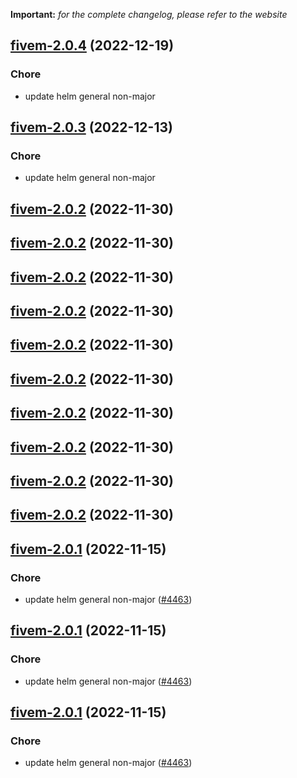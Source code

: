 **Important:**
*for the complete changelog, please refer to the website*




## [fivem-2.0.4](https://github.com/truecharts/charts/compare/fivem-2.0.3...fivem-2.0.4) (2022-12-19)

### Chore

- update helm general non-major
  
  


## [fivem-2.0.3](https://github.com/truecharts/charts/compare/fivem-2.0.2...fivem-2.0.3) (2022-12-13)

### Chore

- update helm general non-major
  
  


## [fivem-2.0.2](https://github.com/truecharts/charts/compare/fivem-2.0.1...fivem-2.0.2) (2022-11-30)




## [fivem-2.0.2](https://github.com/truecharts/charts/compare/fivem-2.0.1...fivem-2.0.2) (2022-11-30)




## [fivem-2.0.2](https://github.com/truecharts/charts/compare/fivem-2.0.1...fivem-2.0.2) (2022-11-30)




## [fivem-2.0.2](https://github.com/truecharts/charts/compare/fivem-2.0.1...fivem-2.0.2) (2022-11-30)




## [fivem-2.0.2](https://github.com/truecharts/charts/compare/fivem-2.0.1...fivem-2.0.2) (2022-11-30)




## [fivem-2.0.2](https://github.com/truecharts/charts/compare/fivem-2.0.1...fivem-2.0.2) (2022-11-30)




## [fivem-2.0.2](https://github.com/truecharts/charts/compare/fivem-2.0.1...fivem-2.0.2) (2022-11-30)




## [fivem-2.0.2](https://github.com/truecharts/charts/compare/fivem-2.0.1...fivem-2.0.2) (2022-11-30)




## [fivem-2.0.2](https://github.com/truecharts/charts/compare/fivem-2.0.1...fivem-2.0.2) (2022-11-30)




## [fivem-2.0.2](https://github.com/truecharts/charts/compare/fivem-2.0.1...fivem-2.0.2) (2022-11-30)




## [fivem-2.0.1](https://github.com/truecharts/charts/compare/fivem-2.0.0...fivem-2.0.1) (2022-11-15)

### Chore

- update helm general non-major ([#4463](https://github.com/truecharts/charts/issues/4463))
  
  


## [fivem-2.0.1](https://github.com/truecharts/charts/compare/fivem-2.0.0...fivem-2.0.1) (2022-11-15)

### Chore

- update helm general non-major ([#4463](https://github.com/truecharts/charts/issues/4463))
  
  


## [fivem-2.0.1](https://github.com/truecharts/charts/compare/fivem-2.0.0...fivem-2.0.1) (2022-11-15)

### Chore

- update helm general non-major ([#4463](https://github.com/truecharts/charts/issues/4463))
  
  
